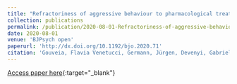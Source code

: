 ```yaml
---
title: "Refractoriness of aggressive behaviour to pharmacological treatment: cortical thickness analysis in autism spectrum disorder"
collection: publications
permalink: /publication/2020-08-01-Refractoriness-of-aggressive-behaviour-to-pharmacological-treatment-cortical-thickness-analysis-in-autism-spectrum-disorder
date: 2020-08-01
venue: 'BJPsych open'
paperurl: 'http://dx.doi.org/10.1192/bjo.2020.71'
citation: 'Gouveia, Flavia Venetucci, Germann, Jürgen, Devenyi, Gabriel A, Morais, Rosa M C B, Santos, Ana Paula M, Fonoff, Erich T, Hamani, Clement, Brentani, Helena, Chakravarty, M Mallar, Martinez, Raquel C R, &quot;Refractoriness of aggressive behaviour to pharmacological treatment: cortical thickness analysis in autism spectrum disorder.&quot; BJPsych open, 2020.'
---
```

[Access paper here](http://dx.doi.org/10.1192/bjo.2020.71){:target="_blank"}
